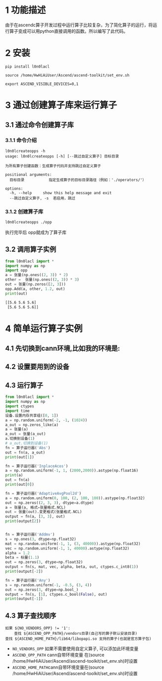 # 1 功能描述
由于在ascendc算子开发过程中运行算子比较复杂，为了简化算子的运行，将运行算子变成可以用python直接调用的函数。所以编写了此代码。

# 2 安装
```
pip install l0n0lacl
```
```
source /home/HwHiAiUser/Ascend/ascend-toolkit/set_env.sh
```
```
export ASCEND_VISIBLE_DEVICES=0,1
```

# 3 通过创建算子库来运行算子
## 3.1 通过命令创建算子库
### 3.1.1 命令介绍
```shell
l0n0lcreateopps -h
usage: l0n0lcreateopps [-h] [--跳过自定义算子] 目标目录

为所有算子创建函数：生成算子代码并支持跳过自定义算子

positional arguments:
  目标目录           指定生成算子的目标目录路径（例如：'./operators/'）

options:
  -h, --help     show this help message and exit
  --跳过自定义算子, -s  若启用，跳过
```
### 3.1.2 创建算子库
```bash
l0n0lcreateopps ./opp
```
执行完毕后 opp就成为了算子库

## 3.2 调用算子实例
```python
from l0n0lacl import *
import numpy as np
import opp
a = 张量(np.ones((2, 3)) * 2)
other =  张量(np.ones((2, 3)) * 3)
out = 张量(np.zeros([2, 3]))
opp.Add(a, other, 1.2, out)
print(out)
```
```bash
[[5.6 5.6 5.6]
 [5.6 5.6 5.6]]
```

# 4 简单运行算子实例
## 4.1 先切换到cann环境,比如我的环境是:
## 4.2 设置要用到的设备

## 4.3 运行算子
```python
from l0n0lacl import *
import numpy as np
import ctypes
import time
设备.设置内存共享组([0, 1])
a = np.random.uniform(-2, -1, (1024))
a_out = np.zeros_like(a)
a = 张量(a)
a_out = 张量(a_out)
a.切换到设备(1)
# a_out.切换到设备(1)
fn = 算子运行器('Abs')
out = fn(a, a_out)
print(out[1])

fn = 算子运行器('InplaceAcos')
a = np.random.uniform(-1, 1, (2000,2000)).astype(np.float16)
print(a)
out = fn(a)
print(out[0])

fn = 算子运行器('AdaptiveAvgPool2d')
a = np.random.uniform(0, 100, (2, 100, 100)).astype(np.float32)
out = np.zeros((2, 3, 3), dtype=a.dtype)
a = 张量(a, 格式=张量格式.NCL)
out = 张量(out).变更格式(张量格式.NCL)
output = fn(a, [3, 3], out)
print(output[2])


fn = 算子运行器('Addmv')
s = np.ones(3, dtype=np.float32)
mat = np.random.uniform(-1, 1, (3, 40000)).astype(np.float32)
vec = np.random.uniform(-1, 1, 40000).astype(np.float32)
alpha = 1.2
beta = 标量(1.1)
out = np.zeros(3, dtype=np.float32)
output = fn(s, mat, vec, alpha, beta, out, ctypes.c_int8(1))
print(output[-2])

fn = 算子运行器('Any')
s = np.random.uniform(-1, -0.5, (3, 4))
out = np.zeros(3, dtype=np.bool_)
output = fn(s, [1], ctypes.c_bool(False), out)
print(output[-1])

```
## 4.3 算子查找顺序
```
如果 ${NO_VENDORS_OPP} != '1':
    查找 ${ASCEND_OPP_PATH}/vendors目录(自己写的算子默认安装目录) 
查找 ${ASCEND_HOME_PATH}/lib64/libopapi.so 支持的算子(也就是官方算子包)
```
* `NO_VENDORS_OPP` 如果不需要使用自定义算子, 可以添加此环境变量
* `ASCEND_OPP_PATH` cann自带环境变量 在(source /home/HwHiAiUser/Ascend/ascend-toolkit/set_env.sh)时设置
* `ASCEND_HOME_PATH`cann自带环境变量在(source /home/HwHiAiUser/Ascend/ascend-toolkit/set_env.sh)时设置